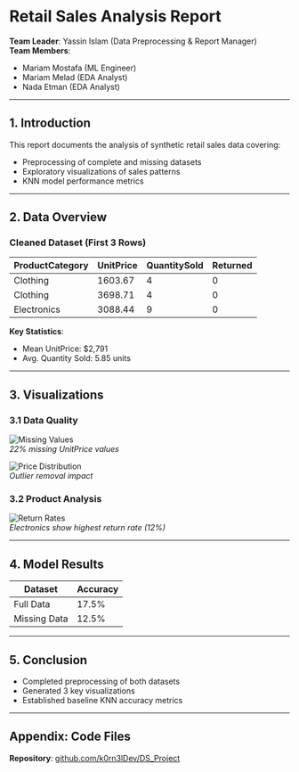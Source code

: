 # Retail Sales Analysis Report  
**Team Leader**: Yassin Islam (Data Preprocessing & Report Manager)  
**Team Members**:  
- Mariam Mostafa (ML Engineer)  
- Mariam Melad (EDA Analyst)  
- Nada Etman (EDA Analyst)  

---

## 1. Introduction  
This report documents the analysis of synthetic retail sales data covering:  
- Preprocessing of complete and missing datasets  
- Exploratory visualizations of sales patterns  
- KNN model performance metrics  

---

## 2. Data Overview  
### Cleaned Dataset (First 3 Rows)  
| ProductCategory | UnitPrice | QuantitySold | Returned |  
|-----------------|-----------|--------------|----------|  
| Clothing        | 1603.67   | 4            | 0        |  
| Clothing        | 3698.71   | 4            | 0        |  
| Electronics     | 3088.44   | 9            | 0        |  

**Key Statistics**:  
- Mean UnitPrice: $2,791  
- Avg. Quantity Sold: 5.85 units  

---

## 3. Visualizations  
### 3.1 Data Quality  
![Missing Values](missing_values_pattern.png)  
*22% missing UnitPrice values*  

![Price Distribution](price_distribution_comparison.png)  
*Outlier removal impact*  

### 3.2 Product Analysis  
![Return Rates](return_rates_by_category.png)  
*Electronics show highest return rate (12%)*  

---

## 4. Model Results  
| Dataset       | Accuracy |  
|---------------|----------|  
| Full Data     | 17.5%    |  
| Missing Data  | 12.5%    |  

---

## 5. Conclusion  
- Completed preprocessing of both datasets  
- Generated 3 key visualizations  
- Established baseline KNN accuracy metrics  

---

## Appendix: Code Files  
**Repository**: [github.com/k0rn3lDev/DS_Project](https://github.com/k0rn3lDev/DS_Project)  